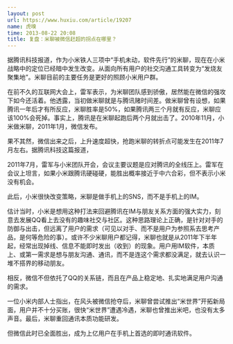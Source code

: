 ```yaml
---
layout: post
url: https://www.huxiu.com/article/19207
name: 虎嗅
time: 2013-08-22 20:08
title: 复盘：米聊被微信赶超的拐点在哪里？
---
```

据腾讯科技报道，作为小米铁人三项中“手机未动，软件先行”的米聊，现在在小米战略中的定位已经暗中发生改变。从面向所有用户的社交沟通工具转变为“发烧友聚集地”。米聊目前的主要任务是更好的照顾小米用户群。

在前不久的互联网大会上，雷军表示，为米聊团队感到骄傲，居然能在微信的强攻下如今还活着。他透露，当初做米聊就是与腾讯赌时间差。做米聊曾有设想，如果腾讯一年后才有所反应，米聊胜率是50%，如果腾讯两三个月就有反应，米聊应该100%会死掉。事实上，腾讯是在米聊起跑后两个月就出击了。2010年11月，小米做米聊，2011年1月，微信发布。

果不其然，微信出来之后，上升速度超快，抢跑米聊的转折点可能发生在2011年7月左右。据腾讯科技这篇报道，

2011年7月，雷军与小米团队开会，会议主要议题是应对腾讯的全线压上。雷军在会议上坦言，如果小米跟腾讯硬碰硬，能胜出概率接近于中六合彩，但不表示小米没有机会。

此后，小米很快改变策略，米聊是做手机上的SNS，而不是手机上的IM。

估计当时，小米是想用这种打法来回避腾讯在IM与朋友关系方面的强大实力，刻意去发展QQ看上去没有的趣味社交与社区。这种思路理论上正确，是针对对手的防御与出击，但远离了用户的需求（可见以对手、而不是用户为参照系去思考产品，是何等危险的事）。或许不少米聊用户都记得，米聊也就是从2011年下半年起，经常出现掉线、信息不能即时发出（收到）的现象。用户用IM软件，本质上、或第一需求是想与朋友沟通、通讯，而不是连这个需求都没满足，就去认识一堆不搭界的移动朋友。

相反，微信不但依托了QQ的关系链，而且在产品上稳定地、扎实地满足用户沟通的需求。

一位小米内部人士指出，在风头被微信抢夺后，米聊曾尝试推出“米世界”开拓新局面，用户并不十分买账，很快“米世界”遭遇冷遇，米聊也曾推出米吧，也没有太多声音。最后，米聊重回通讯本质功能研发。

但微信此时已全面胜出，成为上亿用户在手机上首选的即时通讯软件。

